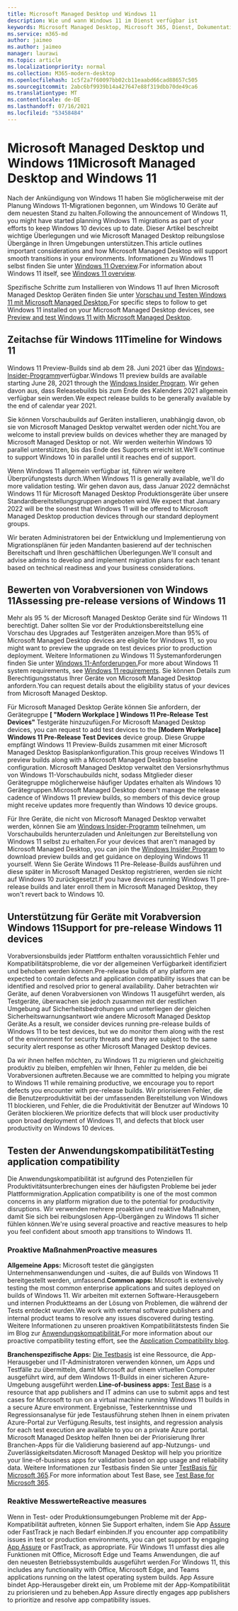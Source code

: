 ```yaml
---
title: Microsoft Managed Desktop und Windows 11
description: Wie und wann Windows 11 im Dienst verfügbar ist
keywords: Microsoft Managed Desktop, Microsoft 365, Dienst, Dokumentation
ms.service: m365-md
author: jaimeo
ms.author: jaimeo
manager: laurawi
ms.topic: article
ms.localizationpriority: normal
ms.collection: M365-modern-desktop
ms.openlocfilehash: 1c5f2a7f60097bb02cb11eaabd66cad88657c505
ms.sourcegitcommit: 2abc6bf9939b14a427647e88f319dbb70de49ca6
ms.translationtype: MT
ms.contentlocale: de-DE
ms.lasthandoff: 07/16/2021
ms.locfileid: "53458484"
---
```

# <a name="microsoft-managed-desktop-and-windows-11"></a><span data-ttu-id="ec58f-104">Microsoft Managed Desktop und Windows 11</span><span class="sxs-lookup"><span data-stu-id="ec58f-104">Microsoft Managed Desktop and Windows 11</span></span>

<span data-ttu-id="ec58f-105">Nach der Ankündigung von Windows 11 haben Sie möglicherweise mit der Planung Windows 11-Migrationen begonnen, um Windows 10 Geräte auf dem neuesten Stand zu halten.</span><span class="sxs-lookup"><span data-stu-id="ec58f-105">Following the announcement of Windows 11, you might have started planning Windows 11 migrations as part of your efforts to keep Windows 10 devices up to date.</span></span> <span data-ttu-id="ec58f-106">Dieser Artikel beschreibt wichtige Überlegungen und wie Microsoft Managed Desktop reibungslose Übergänge in Ihren Umgebungen unterstützen.</span><span class="sxs-lookup"><span data-stu-id="ec58f-106">This article outlines important considerations and how Microsoft Managed Desktop will support smooth transitions in your environments.</span></span> <span data-ttu-id="ec58f-107">Informationen zu Windows 11 selbst finden Sie unter [Windows 11 Overview](/windows/whats-new/windows-11).</span><span class="sxs-lookup"><span data-stu-id="ec58f-107">For information about Windows 11 itself, see [Windows 11 overview](/windows/whats-new/windows-11).</span></span>

<span data-ttu-id="ec58f-108">Spezifische Schritte zum Installieren von Windows 11 auf Ihren Microsoft Managed Desktop Geräten finden Sie unter [Vorschau und Testen Windows 11 mit Microsoft Managed Desktop.](../working-with-managed-desktop/test-win11-mmd.md)</span><span class="sxs-lookup"><span data-stu-id="ec58f-108">For specific steps to follow to get Windows 11 installed on your Microsoft Managed Desktop devices, see [Preview and test Windows 11 with Microsoft Managed Desktop](../working-with-managed-desktop/test-win11-mmd.md).</span></span>

## <a name="timeline-for-windows-11"></a><span data-ttu-id="ec58f-109">Zeitachse für Windows 11</span><span class="sxs-lookup"><span data-stu-id="ec58f-109">Timeline for Windows 11</span></span>

<span data-ttu-id="ec58f-110">Windows 11 Preview-Builds sind ab dem 28. Juni 2021 über das [Windows-Insider-Programm](/windows-insider/)verfügbar.</span><span class="sxs-lookup"><span data-stu-id="ec58f-110">Windows 11 preview builds are available starting June 28, 2021 through the [Windows Insider Program](/windows-insider/).</span></span> <span data-ttu-id="ec58f-111">Wir gehen davon aus, dass Releasebuilds bis zum Ende des Kalenders 2021 allgemein verfügbar sein werden.</span><span class="sxs-lookup"><span data-stu-id="ec58f-111">We expect release builds to be generally available by the end of calendar year 2021.</span></span>

<span data-ttu-id="ec58f-112">Sie können Vorschaubuilds auf Geräten installieren, unabhängig davon, ob sie von Microsoft Managed Desktop verwaltet werden oder nicht.</span><span class="sxs-lookup"><span data-stu-id="ec58f-112">You are welcome to install preview builds on devices whether they are managed by Microsoft Managed Desktop or not.</span></span> <span data-ttu-id="ec58f-113">Wir werden weiterhin Windows 10 parallel unterstützen, bis das Ende des Supports erreicht ist.</span><span class="sxs-lookup"><span data-stu-id="ec58f-113">We’ll continue to support Windows 10 in parallel until it reaches end of support.</span></span>

<span data-ttu-id="ec58f-114">Wenn Windows 11 allgemein verfügbar ist, führen wir weitere Überprüfungstests durch.</span><span class="sxs-lookup"><span data-stu-id="ec58f-114">When Windows 11 is generally available, we'll do more validation testing.</span></span> <span data-ttu-id="ec58f-115">Wir gehen davon aus, dass Januar 2022 demnächst Windows 11 für Microsoft Managed Desktop Produktionsgeräte über unsere Standardbereitstellungsgruppen angeboten wird.</span><span class="sxs-lookup"><span data-stu-id="ec58f-115">We expect that January 2022 will be the soonest that Windows 11 will be offered to Microsoft Managed Desktop production devices through our standard deployment groups.</span></span>

<span data-ttu-id="ec58f-116">Wir beraten Administratoren bei der Entwicklung und Implementierung von Migrationsplänen für jeden Mandanten basierend auf der technischen Bereitschaft und Ihren geschäftlichen Überlegungen.</span><span class="sxs-lookup"><span data-stu-id="ec58f-116">We'll consult and advise admins to develop and implement migration plans for each tenant based on technical readiness and your business considerations.</span></span>

## <a name="assessing-pre-release-versions-of-windows-11"></a><span data-ttu-id="ec58f-117">Bewerten von Vorabversionen von Windows 11</span><span class="sxs-lookup"><span data-stu-id="ec58f-117">Assessing pre-release versions of Windows 11</span></span>

<span data-ttu-id="ec58f-118">Mehr als 95 % der Microsoft Managed Desktop Geräte sind für Windows 11 berechtigt. Daher sollten Sie vor der Produktionsbereitstellung eine Vorschau des Upgrades auf Testgeräten anzeigen.</span><span class="sxs-lookup"><span data-stu-id="ec58f-118">More than 95% of Microsoft Managed Desktop devices are eligible for Windows 11, so you might want to preview the upgrade on test devices prior to production deployment.</span></span> <span data-ttu-id="ec58f-119">Weitere Informationen zu Windows 11 Systemanforderungen finden Sie unter [Windows 11-Anforderungen.](/windows/whats-new/windows-11-requirements)</span><span class="sxs-lookup"><span data-stu-id="ec58f-119">For more about Windows 11 system requirements, see [Windows 11 requirements](/windows/whats-new/windows-11-requirements).</span></span> <span data-ttu-id="ec58f-120">Sie können Details zum Berechtigungsstatus Ihrer Geräte von Microsoft Managed Desktop anfordern.</span><span class="sxs-lookup"><span data-stu-id="ec58f-120">You can request details about the eligibility status of your devices from Microsoft Managed Desktop.</span></span>

<span data-ttu-id="ec58f-121">Für Microsoft Managed Desktop Geräte können Sie anfordern, der Gerätegruppe **\[ "Modern Workplace \] Windows 11 Pre-Release Test Devices"** Testgeräte hinzuzufügen.</span><span class="sxs-lookup"><span data-stu-id="ec58f-121">For Microsoft Managed Desktop devices, you can request to add test devices to the **\[Modern Workplace\] Windows 11 Pre-Release Test Devices** device group.</span></span> <span data-ttu-id="ec58f-122">Diese Gruppe empfängt Windows 11 Preview-Builds zusammen mit einer Microsoft Managed Desktop Basisplankonfiguration.</span><span class="sxs-lookup"><span data-stu-id="ec58f-122">This group receives Windows 11 preview builds along with a Microsoft Managed Desktop baseline configuration.</span></span> <span data-ttu-id="ec58f-123">Microsoft Managed Desktop verwaltet den Versionsrhythmus von Windows 11-Vorschaubuilds nicht, sodass Mitglieder dieser Gerätegruppe möglicherweise häufiger Updates erhalten als Windows 10 Gerätegruppen.</span><span class="sxs-lookup"><span data-stu-id="ec58f-123">Microsoft Managed Desktop doesn't manage the release cadence of Windows 11 preview builds, so members of this device group might receive updates more frequently than Windows 10 device groups.</span></span>

<span data-ttu-id="ec58f-124">Für Ihre Geräte, die nicht von Microsoft Managed Desktop verwaltet werden, können Sie am [Windows Insider-Programm](/windows-insider/) teilnehmen, um Vorschaubuilds herunterzuladen und Anleitungen zur Bereitstellung von Windows 11 selbst zu erhalten.</span><span class="sxs-lookup"><span data-stu-id="ec58f-124">For your devices that aren't managed by Microsoft Managed Desktop, you can join the [Windows Insider Program](/windows-insider/) to download preview builds and get guidance on deploying Windows 11 yourself.</span></span> <span data-ttu-id="ec58f-125">Wenn Sie Geräte Windows 11 Pre-Release-Builds ausführen und diese später in Microsoft Managed Desktop registrieren, werden sie nicht auf Windows 10 zurückgesetzt.</span><span class="sxs-lookup"><span data-stu-id="ec58f-125">If you have devices running Windows 11 pre-release builds and later enroll them in Microsoft Managed Desktop, they won't revert back to Windows 10.</span></span>

## <a name="support-for-pre-release-windows-11-devices"></a><span data-ttu-id="ec58f-126">Unterstützung für Geräte mit Vorabversion Windows 11</span><span class="sxs-lookup"><span data-stu-id="ec58f-126">Support for pre-release Windows 11 devices</span></span>

<span data-ttu-id="ec58f-127">Vorabversionsbuilds jeder Plattform enthalten voraussichtlich Fehler und Kompatibilitätsprobleme, die vor der allgemeinen Verfügbarkeit identifiziert und behoben werden können.</span><span class="sxs-lookup"><span data-stu-id="ec58f-127">Pre-release builds of any platform are expected to contain defects and application compatibility issues that can be identified and resolved prior to general availability.</span></span> <span data-ttu-id="ec58f-128">Daher betrachten wir Geräte, auf denen Vorabversionen von Windows 11 ausgeführt werden, als Testgeräte, überwachen sie jedoch zusammen mit der restlichen Umgebung auf Sicherheitsbedrohungen und unterliegen der gleichen Sicherheitswarnungsantwort wie andere Microsoft Managed Desktop Geräte.</span><span class="sxs-lookup"><span data-stu-id="ec58f-128">As a result, we consider devices running pre-release builds of Windows 11 to be test devices, but we do monitor them along with the rest of the environment for security threats and they are subject to the same security alert response as other Microsoft Managed Desktop devices.</span></span>

<span data-ttu-id="ec58f-129">Da wir ihnen helfen möchten, zu Windows 11 zu migrieren und gleichzeitig produktiv zu bleiben, empfehlen wir Ihnen, Fehler zu melden, die bei Vorabversionen auftreten.</span><span class="sxs-lookup"><span data-stu-id="ec58f-129">Because we are committed to helping you migrate to Windows 11 while remaining productive, we encourage you to report defects you encounter with pre-release builds.</span></span> <span data-ttu-id="ec58f-130">Wir priorisieren Fehler, die die Benutzerproduktivität bei der umfassenden Bereitstellung von Windows 11 blockieren, und Fehler, die die Produktivität der Benutzer auf Windows 10 Geräten blockieren.</span><span class="sxs-lookup"><span data-stu-id="ec58f-130">We prioritize defects that will block user productivity upon broad deployment of Windows 11, and defects that block user productivity on Windows 10 devices.</span></span>

## <a name="testing-application-compatibility"></a><span data-ttu-id="ec58f-131">Testen der Anwendungskompatibilität</span><span class="sxs-lookup"><span data-stu-id="ec58f-131">Testing application compatibility</span></span>

<span data-ttu-id="ec58f-132">Die Anwendungskompatibilität ist aufgrund des Potenziellen für Produktivitätsunterbrechungen eines der häufigsten Probleme bei jeder Plattformmigration.</span><span class="sxs-lookup"><span data-stu-id="ec58f-132">Application compatibility is one of the most common concerns in any platform migration due to the potential for productivity disruptions.</span></span> <span data-ttu-id="ec58f-133">Wir verwenden mehrere proaktive und reaktive Maßnahmen, damit Sie sich bei reibungslosen App-Übergängen zu Windows 11 sicher fühlen können.</span><span class="sxs-lookup"><span data-stu-id="ec58f-133">We're using several proactive and reactive measures to help you feel confident about smooth app transitions to Windows 11.</span></span>

### <a name="proactive-measures"></a><span data-ttu-id="ec58f-134">Proaktive Maßnahmen</span><span class="sxs-lookup"><span data-stu-id="ec58f-134">Proactive measures</span></span>

<span data-ttu-id="ec58f-135">**Allgemeine Apps:** Microsoft testet die gängigsten Unternehmensanwendungen und -suites, die auf Builds von Windows 11 bereitgestellt werden, umfassend.</span><span class="sxs-lookup"><span data-stu-id="ec58f-135">**Common apps:** Microsoft is extensively testing the most common enterprise applications and suites deployed on builds of Windows 11.</span></span> <span data-ttu-id="ec58f-136">Wir arbeiten mit externen Software-Herausgebern und internen Produktteams an der Lösung von Problemen, die während der Tests entdeckt wurden.</span><span class="sxs-lookup"><span data-stu-id="ec58f-136">We work with external software publishers and internal product teams to resolve any issues discovered during testing.</span></span> <span data-ttu-id="ec58f-137">Weitere Informationen zu unseren proaktiven Kompatibilitätstests finden Sie im Blog zur [Anwendungskompatibilität.](https://blogs.windows.com/windowsexperience/2019/01/15/application-compatibility-in-the-windows-ecosystem/)</span><span class="sxs-lookup"><span data-stu-id="ec58f-137">For more information about our proactive compatibility testing effort, see the [Application Compatibility blog](https://blogs.windows.com/windowsexperience/2019/01/15/application-compatibility-in-the-windows-ecosystem/).</span></span>

<span data-ttu-id="ec58f-138">**Branchenspezifische Apps:** [Die Testbasis](https://www.microsoft.com/testbase) ist eine Ressource, die App-Herausgeber und IT-Administratoren verwenden können, um Apps und Testfälle zu übermitteln, damit Microsoft auf einem virtuellen Computer ausgeführt wird, auf dem Windows 11-Builds in einer sicheren Azure-Umgebung ausgeführt werden.</span><span class="sxs-lookup"><span data-stu-id="ec58f-138">**Line-of-business apps:** [Test Base](https://www.microsoft.com/testbase) is a resource that app publishers and IT admins can use to submit apps and test cases for Microsoft to run on a virtual machine running Windows 11 builds in a secure Azure environment.</span></span> <span data-ttu-id="ec58f-139">Ergebnisse, Testerkenntnisse und Regressionsanalyse für jede Testausführung stehen Ihnen in einem privaten Azure-Portal zur Verfügung.</span><span class="sxs-lookup"><span data-stu-id="ec58f-139">Results, test insights, and regression analysis for each test execution are available to you on a private Azure portal.</span></span> <span data-ttu-id="ec58f-140">Microsoft Managed Desktop helfen Ihnen bei der Priorisierung Ihrer Branchen-Apps für die Validierung basierend auf app-Nutzungs- und Zuverlässigkeitsdaten.</span><span class="sxs-lookup"><span data-stu-id="ec58f-140">Microsoft Managed Desktop will help you prioritize your line-of-business apps for validation based on app usage and reliability data.</span></span> <span data-ttu-id="ec58f-141">Weitere Informationen zur Testbasis finden Sie unter [TestBasis für Microsoft 365](https://techcommunity.microsoft.com/t5/windows-it-pro-blog/test-base-for-microsoft-365-microsoft-ignite-2021-updates/ba-p/2185566).</span><span class="sxs-lookup"><span data-stu-id="ec58f-141">For more information about Test Base, see [Test Base for Microsoft 365](https://techcommunity.microsoft.com/t5/windows-it-pro-blog/test-base-for-microsoft-365-microsoft-ignite-2021-updates/ba-p/2185566).</span></span>

### <a name="reactive-measures"></a><span data-ttu-id="ec58f-142">Reaktive Messwerte</span><span class="sxs-lookup"><span data-stu-id="ec58f-142">Reactive measures</span></span>

<span data-ttu-id="ec58f-143">Wenn in Test- oder Produktionsumgebungen Probleme mit der App-Kompatibilität auftreten, können Sie Support erhalten, indem Sie App [Assure](/fasttrack/products-and-capabilities) oder FastTrack je nach Bedarf einbinden.</span><span class="sxs-lookup"><span data-stu-id="ec58f-143">If you encounter app compatibility issues in test or production environments, you can get support by engaging [App Assure](/fasttrack/products-and-capabilities) or FastTrack, as appropriate.</span></span> <span data-ttu-id="ec58f-144">Für Windows 11 umfasst dies alle Funktionen mit Office, Microsoft Edge und Teams Anwendungen, die auf den neuesten Betriebssystembuilds ausgeführt werden.</span><span class="sxs-lookup"><span data-stu-id="ec58f-144">For Windows 11, this includes any functionality with Office, Microsoft Edge, and Teams applications running on the latest operating system builds.</span></span> <span data-ttu-id="ec58f-145">App Assure bindet App-Herausgeber direkt ein, um Probleme mit der App-Kompatibilität zu priorisieren und zu beheben.</span><span class="sxs-lookup"><span data-stu-id="ec58f-145">App Assure directly engages app publishers to prioritize and resolve app compatibility issues.</span></span>